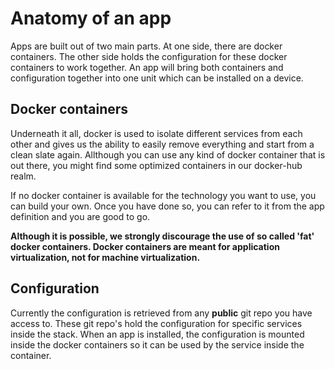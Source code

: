 # Anatomy of an app
Apps are built out of two main parts. At one side, there are docker containers. The other side holds the
 configuration for these docker containers to work together. An app will bring both containers and configuration
 together into one unit which can be installed on a device.
 
## Docker containers
Underneath it all, docker is used to isolate different services from each other and gives us the ability
to easily remove everything and start from a clean slate again. Allthough you can use any kind of docker
container that is out there, you might find some optimized containers in our docker-hub realm.

If no docker container is available for the technology you want to use, you can build your own. Once you
 have done so, you can refer to it from the app definition and you are good to go.
 
**Although it is possible, we strongly discourage the use of so called 'fat' docker containers. Docker
 containers are meant for application virtualization, not for machine virtualization.**
 
## Configuration
Currently the configuration is retrieved from any **public** git repo you have access to. These git repo's
hold the configuration for specific services inside the stack. When an app is installed, the configuration
is mounted inside the docker containers so it can be used by the service inside the container.